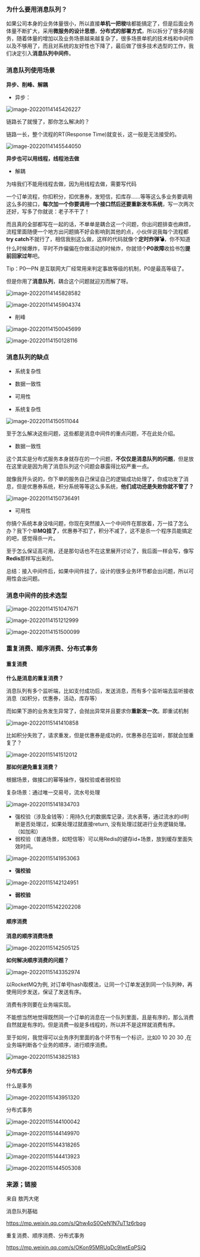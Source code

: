 ### 为什么要用消息队列？

如果公司本身的业务体量很小，所以直接**单机一把梭**啥都能搞定了，但是后面业务体量不断扩大，采用**微服务的设计思想**，**分布式的部署方式**，所以拆分了很多的服务，随着体量的增加以及业务场景越来越复杂了，很多场景单机的技术栈和中间件以及不够用了，而且对系统的友好性也下降了，最后做了很多技术选型的工作，我们决定引入**消息队列中间件**。



### 消息队列使用场景

**异步、削峰、解耦**



- 异步：

![image-20220114145426227](%E6%B6%88%E6%81%AF%E9%98%9F%E5%88%97%E5%9F%BA%E7%A1%80.assets/image-20220114145426227.png)

链路长了就慢了，那你怎么解决的？

链路一长，整个流程的RT(Response Time)就变长，这一般是无法接受的。



![image-20220114145544050](%E6%B6%88%E6%81%AF%E9%98%9F%E5%88%97%E5%9F%BA%E7%A1%80.assets/image-20220114145544050.png)



**异步也可以用线程，线程池去做**



- 解耦

为啥我们不能用线程去做，因为用线程去做，需要写代码

一个订单流程，你扣积分，扣优惠券，发短信，扣库存......等等这么多业务要调用这么多的接口，**每次加一个你要调用一个接口然后还要重新发布系统**，写一次两次还好，写多了你就说：老子不干了！

而且真的全部都写在一起的话，不单单是耦合这一个问题，你出问题排查也麻烦，流程里面随便一个地方出问题搞不好会影响到其他的点，小伙伴说我每个流程都**try catch**不就行了，相信我别这么做，这样的代码就像个**定时炸弹💣**，你不知道什么时候爆炸，平时不炸偏偏在你做活动的时候炸，你就领个**P0故障**收拾书包**提前回家过年**吧。

Tip：P0—PN 是互联网大厂经常用来判定事故等级的机制，P0是最高等级了。

但是你用了**消息队列**，耦合这个问题就迎刃而解了呀。

![image-20220114145828582](%E6%B6%88%E6%81%AF%E9%98%9F%E5%88%97%E5%9F%BA%E7%A1%80.assets/image-20220114145828582.png)

![image-20220114145904374](%E6%B6%88%E6%81%AF%E9%98%9F%E5%88%97%E5%9F%BA%E7%A1%80.assets/image-20220114145904374.png)



- 削峰

![image-20220114150045699](%E6%B6%88%E6%81%AF%E9%98%9F%E5%88%97%E5%9F%BA%E7%A1%80.assets/image-20220114150045699.png)

![image-20220114150128116](%E6%B6%88%E6%81%AF%E9%98%9F%E5%88%97%E5%9F%BA%E7%A1%80.assets/image-20220114150128116.png)



### 消息队列的缺点

- 系统复杂性
- 数据一致性
- 可用性



- 系统复杂性

![image-20220114150511044](%E6%B6%88%E6%81%AF%E9%98%9F%E5%88%97%E5%9F%BA%E7%A1%80.assets/image-20220114150511044.png)

至于怎么解决这些问题，这些都是消息中间件的重点问题，不在此处介绍。



- 数据一致性

这个其实是分布式服务本身就存在的一个问题，**不仅仅是消息队列的问题**，但是放在这里说是因为用了消息队列这个问题会暴露得比较严重一点。

就像我开头说的，你下单的服务自己保证自己的逻辑成功处理了，你成功发了消息，但是优惠券系统，积分系统等等这么多系统，**他们成功还是失败你就不管了？**

![image-20220114150736491](%E6%B6%88%E6%81%AF%E9%98%9F%E5%88%97%E5%9F%BA%E7%A1%80.assets/image-20220114150736491.png)



- 可用性

你搞个系统本身没啥问题，你现在突然接入一个中间件在那放着，万一挂了怎么办？我下个单**MQ挂了**，优惠券不扣了，积分不减了，这不是杀一个程序员能搞定的吧，感觉得杀一片。

至于怎么保证高可用，还是那句话也不在这里展开讨论了，我后面一样会写，像写**Redis**那样写出来的。

总结：接入中间件后，如果中间件挂了，设计的很多业务环节都会出问题，所以可用性会出问题。



### 消息中间件的技术选型

![image-20220114151047671](%E6%B6%88%E6%81%AF%E9%98%9F%E5%88%97%E5%9F%BA%E7%A1%80.assets/image-20220114151047671.png)



![image-20220114151212999](%E6%B6%88%E6%81%AF%E9%98%9F%E5%88%97%E5%9F%BA%E7%A1%80.assets/image-20220114151212999.png)



![image-20220114151500099](%E6%B6%88%E6%81%AF%E9%98%9F%E5%88%97%E5%9F%BA%E7%A1%80.assets/image-20220114151500099.png)



### 重复消费、顺序消费、分布式事务



#### 重复消费

**什么是消息的重复消费？**

消息队列有多个监听端，比如支付成功后，发送消息，而有多个监听端去监听接收消息（如积分，优惠券，活动，库存等）

而如果下游的业务发生异常了，会抛出异常并且要求你**重新发一次**。即重试机制

![image-20220115141410858](%E6%B6%88%E6%81%AF%E9%98%9F%E5%88%97%E5%9F%BA%E7%A1%80.assets/image-20220115141410858.png)



比如积分失败了，请求重发，但是优惠券是成功的，优惠券总在监听，那就会加重复了？

![image-20220115141512012](%E6%B6%88%E6%81%AF%E9%98%9F%E5%88%97%E5%9F%BA%E7%A1%80.assets/image-20220115141512012.png)



**那如何避免重复消费？**

根据场景，做接口的幂等操作，强校验或者弱校验

复杂场景：通过唯一交易号，流水号处理



![image-20220115141834703](%E6%B6%88%E6%81%AF%E9%98%9F%E5%88%97%E5%9F%BA%E7%A1%80.assets/image-20220115141834703.png)

- 强校验（涉及金钱等）：用持久化的数据库记录，流水表等，通过流水的id判断是否处理过，如果处理过就直接return, 没有处理过就进行业务逻辑处理。（如加和）
- 弱校验（普通场景，如短信等）可以用Redis的键存id+场景，放到缓存里面失效时间。

![image-20220115141953063](%E6%B6%88%E6%81%AF%E9%98%9F%E5%88%97%E5%9F%BA%E7%A1%80.assets/image-20220115141953063.png)



- **强校验**

![image-20220115142124951](%E6%B6%88%E6%81%AF%E9%98%9F%E5%88%97%E5%9F%BA%E7%A1%80.assets/image-20220115142124951.png)



- **弱校验**

![image-20220115142202208](%E6%B6%88%E6%81%AF%E9%98%9F%E5%88%97%E5%9F%BA%E7%A1%80.assets/image-20220115142202208.png)

#### 顺序消费

**消息的顺序消费场景**

![image-20220115142505125](%E6%B6%88%E6%81%AF%E9%98%9F%E5%88%97%E5%9F%BA%E7%A1%80.assets/image-20220115142505125.png)



**如何解决顺序消费的问题？**

![image-20220115143352974](%E6%B6%88%E6%81%AF%E9%98%9F%E5%88%97%E5%9F%BA%E7%A1%80.assets/image-20220115143352974.png)



以RocketMQ为例, 对订单号hash取模法，让同一个订单发送到同一个队列种，再使用同步发送，保证了发送有序。



消费有序则要在业务端实现。

不能想当然地觉得既然同一个订单的消息在一个队列里面，且是有序的，那么消费自然就是有序的。但是消费一般是多线程的，所以并不是这样就消费有序。

至于如何，我觉得可以业务序列里面的各个环节有一个标识，比如0 10 20 30 ,在业务端判断各个业务的顺序，进行顺序消费。

![image-20220115143825183](%E6%B6%88%E6%81%AF%E9%98%9F%E5%88%97%E5%9F%BA%E7%A1%80.assets/image-20220115143825183.png)



#### 分布式事务

什么是事务

![image-20220115143951320](%E6%B6%88%E6%81%AF%E9%98%9F%E5%88%97%E5%9F%BA%E7%A1%80.assets/image-20220115143951320.png)



分布式事务

![image-20220115144100042](%E6%B6%88%E6%81%AF%E9%98%9F%E5%88%97%E5%9F%BA%E7%A1%80.assets/image-20220115144100042.png)



![image-20220115144149970](%E6%B6%88%E6%81%AF%E9%98%9F%E5%88%97%E5%9F%BA%E7%A1%80.assets/image-20220115144149970.png)

![image-20220115144318265](%E6%B6%88%E6%81%AF%E9%98%9F%E5%88%97%E5%9F%BA%E7%A1%80.assets/image-20220115144318265.png)





![image-20220115144413923](%E6%B6%88%E6%81%AF%E9%98%9F%E5%88%97%E5%9F%BA%E7%A1%80.assets/image-20220115144413923.png)



![image-20220115144505308](%E6%B6%88%E6%81%AF%E9%98%9F%E5%88%97%E5%9F%BA%E7%A1%80.assets/image-20220115144505308.png)











### 来源；链接

来自 敖丙大佬



消息队列基础

https://mp.weixin.qq.com/s/Qhw4oS0OeN1N7uT1z6rbqg

重复消费、顺序消费、分布式事务

https://mp.weixin.qq.com/s/OKon95MRUqDc9IwtEqPSjQ